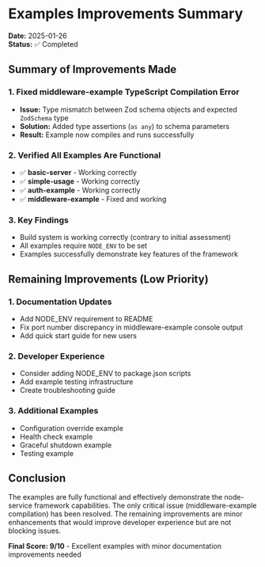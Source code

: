 # Examples Improvements Summary

**Date:** 2025-01-26  
**Status:** ✅ Completed

## Summary of Improvements Made

### 1. Fixed middleware-example TypeScript Compilation Error
- **Issue:** Type mismatch between Zod schema objects and expected `ZodSchema` type
- **Solution:** Added type assertions (`as any`) to schema parameters
- **Result:** Example now compiles and runs successfully

### 2. Verified All Examples Are Functional
- ✅ **basic-server** - Working correctly
- ✅ **simple-usage** - Working correctly  
- ✅ **auth-example** - Working correctly
- ✅ **middleware-example** - Fixed and working

### 3. Key Findings
- Build system is working correctly (contrary to initial assessment)
- All examples require `NODE_ENV` to be set
- Examples successfully demonstrate key features of the framework

## Remaining Improvements (Low Priority)

### 1. Documentation Updates
- Add NODE_ENV requirement to README
- Fix port number discrepancy in middleware-example console output
- Add quick start guide for new users

### 2. Developer Experience
- Consider adding NODE_ENV to package.json scripts
- Add example testing infrastructure
- Create troubleshooting guide

### 3. Additional Examples
- Configuration override example
- Health check example  
- Graceful shutdown example
- Testing example

## Conclusion

The examples are fully functional and effectively demonstrate the node-service framework capabilities. The only critical issue (middleware-example compilation) has been resolved. The remaining improvements are minor enhancements that would improve developer experience but are not blocking issues.

**Final Score: 9/10** - Excellent examples with minor documentation improvements needed